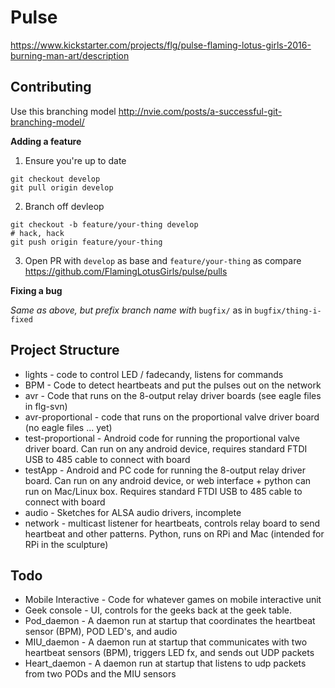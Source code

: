 # Pulse

https://www.kickstarter.com/projects/flg/pulse-flaming-lotus-girls-2016-burning-man-art/description

## Contributing

Use this branching model http://nvie.com/posts/a-successful-git-branching-model/

**Adding a feature**

1. Ensure you're up to date
```
git checkout develop
git pull origin develop
```
2. Branch off devleop
```
git checkout -b feature/your-thing develop
# hack, hack
git push origin feature/your-thing
```
3. Open PR with `develop` as base and `feature/your-thing` as compare
https://github.com/FlamingLotusGirls/pulse/pulls

**Fixing a bug**

*Same as above, but prefix branch name with* `bugfix/` as in `bugfix/thing-i-fixed`

## Project Structure
* lights - code to control LED / fadecandy, listens for commands
* BPM - Code to detect heartbeats and put the pulses out on the network<br>
* avr - Code that runs on the 8-output relay driver boards (see eagle files in flg-svn)<br>
* avr-proportional - code that runs on the proportional valve driver board (no eagle files ... yet)<br>
* test-proportional - Android code for running the proportional valve driver board. Can run on any android device, requires standard FTDI USB to 485 cable to connect with board<br>
* testApp - Android and PC code for running the 8-output relay driver board. Can run on any android device, or web interface + python can run on Mac/Linux box. Requires standard FTDI USB to 485 cable to connect with board
* audio - Sketches for ALSA audio drivers, incomplete<br>
* network - multicast listener for heartbeats, controls relay board to send heartbeat and other patterns. Python, runs on RPi and Mac (intended for RPi in the sculpture)<br>

## Todo
* Mobile Interactive - Code for whatever games on mobile interactive unit
* Geek console - UI, controls for the geeks back at the geek table.
* Pod_daemon - A daemon run at startup that coordinates the heartbeat sensor (BPM), POD LED's, and audio
* MIU_daemon - A daemon run at startup that communicates with two heartbeat sensors (BPM), triggers LED fx, and sends out UDP packets
* Heart_daemon - A daemon run at startup that listens to udp packets from two PODs and the MIU sensors
